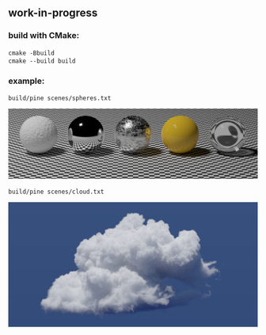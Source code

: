 ## work-in-progress

### build with CMake:
```
cmake -Bbuild
cmake --build build
```

### example:
```
build/pine scenes/spheres.txt
```
<img src="docs/teasers/spheres.png" width="600"/>

```
build/pine scenes/cloud.txt
```
<img src="docs/teasers/cloud.png" width="600"/>
